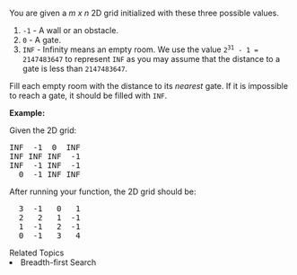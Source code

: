 <p>You are given a <i>m x n</i> 2D grid initialized with these three possible values.</p>

<ol>
	<li><code>-1</code> - A wall or an obstacle.</li>
	<li><code>0</code> - A gate.</li>
	<li><code>INF</code> - Infinity means an empty room. We use the value <code>2<sup>31</sup> - 1 = 2147483647</code> to represent <code>INF</code> as you may assume that the distance to a gate is less than <code>2147483647</code>.</li>
</ol>

<p>Fill each empty room with the distance to its <i>nearest</i> gate. If it is impossible to reach a gate, it should be filled with <code>INF</code>.</p>

<p><strong>Example:&nbsp;</strong></p>

<p>Given the 2D grid:</p>

<pre>
INF  -1  0  INF
INF INF INF  -1
INF  -1 INF  -1
  0  -1 INF INF
</pre>

<p>After running your function, the 2D grid should be:</p>

<pre>
  3  -1   0   1
  2   2   1  -1
  1  -1   2  -1
  0  -1   3   4
</pre>
<div><div>Related Topics</div><div><li>Breadth-first Search</li></div></div>